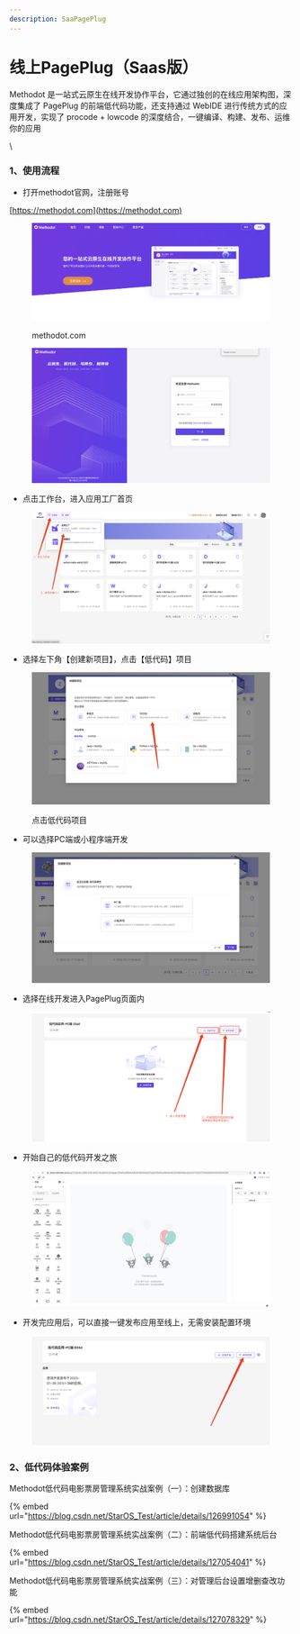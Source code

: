```yaml
---
description: SaaPagePlug
---
```


# 线上PagePlug（Saas版）

Methodot 是一站式云原生在线开发协作平台，它通过独创的在线应用架构图，深度集成了 PagePlug 的前端低代码功能，还支持通过 WebIDE 进行传统方式的应用开发，实现了 procode + lowcode 的深度结合，一键编译、构建、发布、运维你的应用

\


### 1、使用流程

* 打开methodot官网，注册账号

[https://methodot.com](https://methodot.com)

<figure><img src="../../.gitbook/assets/image (1) (1) (1) (1).png" alt=""><figcaption><p>methodot.com</p></figcaption></figure>

<figure><img src="../../.gitbook/assets/image (105).png" alt=""><figcaption></figcaption></figure>

* 点击工作台，进入应用工厂首页

<figure><img src="../../.gitbook/assets/image (104).png" alt=""><figcaption></figcaption></figure>

* 选择左下角【创建新项目】，点击【低代码】项目

<figure><img src="../../.gitbook/assets/image (5) (1) (1) (1).png" alt=""><figcaption><p>点击低代码项目</p></figcaption></figure>

* 可以选择PC端或小程序端开发

<figure><img src="../../.gitbook/assets/image (97).png" alt=""><figcaption></figcaption></figure>

* 选择在线开发进入PagePlug页面内

<figure><img src="../../.gitbook/assets/image (109).png" alt=""><figcaption></figcaption></figure>

* 开始自己的低代码开发之旅

<figure><img src="../../.gitbook/assets/image (99).png" alt=""><figcaption></figcaption></figure>

* 开发完应用后，可以直接一键发布应用至线上，无需安装配置环境

<figure><img src="../../.gitbook/assets/image (95) (2).png" alt=""><figcaption></figcaption></figure>

### 2、低代码体验案例



Methodot低代码电影票房管理系统实战案例（一）：创建数据库&#x20;

{% embed url="https://blog.csdn.net/StarOS_Test/article/details/126991054" %}

Methodot低代码电影票房管理系统实战案例（二）：前端低代码搭建系统后台&#x20;

{% embed url="https://blog.csdn.net/StarOS_Test/article/details/127054041" %}

Methodot低代码电影票房管理系统实战案例（三）：对管理后台设置增删查改功能&#x20;

{% embed url="https://blog.csdn.net/StarOS_Test/article/details/127078329" %}
